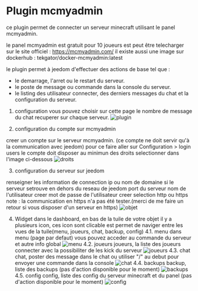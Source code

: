 # Plugin mcmyadmin

ce plugin permet de connecter un serveur minecraft utilisant le panel mcmyadmin.

le panel mcmyadmin est gratuit pour 10 joueurs est peut être telecharger sur le site officiel : https://mcmyadmin.com/
il existe aussi une image sur dockerhub : tekgator/docker-mcmyadmin:latest

le plugin permet à jeedom d'effectuer des actions de base tel que :
- le demarrage, l'arret ou le restart du serveur.
- le poste de message ou commande dans la console du serveur.
- le listing des utilisateur connecter, des derniers messages du chat et la configuration du serveur.


1. configuration
vous pouvez choisir sur cette page le nombre de message du chat recuperer sur chaque serveur.
![plugin](capture/configplugin.PNG)

2. configuration du compte sur mcmyadmin

creer un compte sur le serveur mcmyadmin.
(ce compte ne doit servir qu'à la communication avec jeedom)
pour ce faire aller sur Configuration > login users
le compte doit disposer au minimun des droits selectionner dans l'image ci-dessous 
![droits](capture/droitsmcmyadmin.PNG)

3. configuration du serveur sur jeedom

renseigner les information de connection
ip ou nom de domaine si le serveur setrouve en dehors du reseau de jeedom
port du serveur
nom de l'utilisateur creer
mot de passe de l'utilisateur creer
selection http ou https
note : la communication en https n'a pas été tester.(merci de me faire un retour si vous disposer d'un serveur en https)
![objet](capture/configobjet.PNG)

4. Widget
dans le dashboard, en bas de la tuile de votre objet il y a plusieurs icon, ces icon sont clicable est permet de naviger entre les vues de la tuile(menu, joueurs, chat, backup, config)
4.1. menu
dans menu (page par defaut) vous pouvez acceder au commande du serveur et autre info global
![menu](capture/menu.PNG)
4.2. joueurs
joueurs, la liste des joueurs connecter avec la possibiliter de les kick du serveur
![joueurs](capture/joueurs.PNG)
4.3. chat
chat, poster des message dans le chat ou utiliser "/" au debut pour envoyer une commande dans la console
![chat](capture/chat.PNG)
4.4. backups
backup, liste des backups (pas d'action disponible pour le moment)
![backups](capture/backup.PNG)
4.5. config
config, liste des config du serveur minecraft et du panel (pas d'action disponible pour le moment)
![config](capture/config.PNG)
